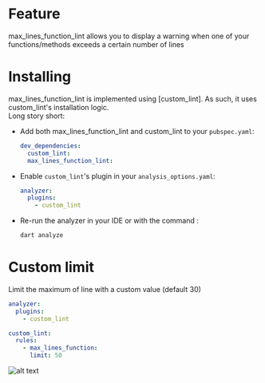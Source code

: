 # Feature
max_lines_function_lint allows you to display a warning when one of your functions/methods exceeds a certain number of lines

# Installing

max_lines_function_lint is implemented using [custom_lint]. As such, it uses custom_lint's installation logic.  
Long story short:
  
- Add both max_lines_function_lint and custom_lint to your `pubspec.yaml`:
  ```yaml
  dev_dependencies:
    custom_lint:
    max_lines_function_lint:
  ```
- Enable `custom_lint`'s plugin in your `analysis_options.yaml`:

  ```yaml
  analyzer:
    plugins:
      - custom_lint
  ```
  
- Re-run the analyzer in your IDE or with the command :

  ```sh
  dart analyze
  ```

# Custom limit

Limit the maximum of line with a custom value (default 30)

```yaml
analyzer:
  plugins:
    - custom_lint

custom_lint:
  rules:
    - max_lines_function:
      limit: 50
```

![alt text](https://github.com/emilefournout/max_lines_function_lint/blob/master/screenshots/screenshot.png)
